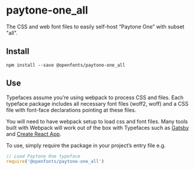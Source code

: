 
# paytone-one_all

The CSS and web font files to easily self-host “Paytone One” with subset "all".

## Install

`npm install --save @openfonts/paytone-one_all`

## Use

Typefaces assume you’re using webpack to process CSS and files. Each typeface
package includes all necessary font files (woff2, woff) and a CSS file with
font-face declarations pointing at these files.

You will need to have webpack setup to load css and font files. Many tools built
with Webpack will work out of the box with Typefaces such as [Gatsby](https://github.com/gatsbyjs/gatsby)
and [Create React App](https://github.com/facebookincubator/create-react-app).

To use, simply require the package in your project’s entry file e.g.

```javascript
// Load Paytone One typeface
require('@openfonts/paytone-one_all')
```
